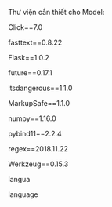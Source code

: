 Thư viện cần thiết cho Model:

Click==7.0

fasttext==0.8.22

Flask==1.0.2

future==0.17.1

itsdangerous==1.1.0

MarkupSafe==1.1.0

numpy==1.16.0

pybind11==2.2.4

regex==2018.11.22

Werkzeug==0.15.3

langua

language
